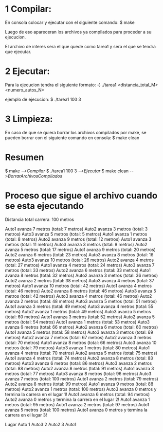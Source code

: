 # 1 Compilar:
En consola colocar y ejecutar con el siguiente comando: 
    $    make

Luego de eso apareceran los archivos ya compilados para proceder a su ejecucion.

El archivo de interes sera el que quede como tarea1 y sera el que se tendra que ejecutar.

# 2 Ejecutar:
Para la ejecucion tendra el siguiente formato:
-) ./tarea1 <distancia_total_M> <numero_autos_N>

ejemplo de ejecucion:
    $    ./tarea1 100 3

# 3 Limpieza:
En caso de que se quiera borrar los archivos compilados por make, se pueden borrar con el siguiente comando en consola:
    $    make clean

# Resumen
$ make              -->$Compilar$
$ ./tarea1 100 3    -->$Ejecutar$
$ make clean        -->$Borrar Archivos Compilados$

# Proceso que sigue el archivo cuando se esta ejecutando
Distancia total carrera: 100 metros

Auto1 avanza 7 metros (total: 7 metros)
Auto2 avanza 3 metros (total: 3 metros)
Auto3 avanza 5 metros (total: 5 metros)
Auto1 avanza 1 metros (total: 8 metros)
Auto2 avanza 9 metros (total: 12 metros)
Auto1 avanza 3 metros (total: 11 metros)
Auto3 avanza 3 metros (total: 8 metros)
Auto2 avanza 5 metros (total: 17 metros)
Auto1 avanza 9 metros (total: 20 metros)
Auto2 avanza 6 metros (total: 23 metros)
Auto3 avanza 8 metros (total: 16 metros)
Auto3 avanza 10 metros (total: 26 metros)
Auto2 avanza 4 metros (total: 27 metros)
Auto1 avanza 4 metros (total: 24 metros)
Auto3 avanza 7 metros (total: 33 metros)
Auto2 avanza 6 metros (total: 33 metros)
Auto1 avanza 8 metros (total: 32 metros)
Auto2 avanza 3 metros (total: 36 metros)
Auto2 avanza 2 metros (total: 38 metros)
Auto3 avanza 4 metros (total: 37 metros)
Auto1 avanza 10 metros (total: 42 metros)
Auto1 avanza 4 metros (total: 46 metros)
Auto2 avanza 8 metros (total: 46 metros)
Auto3 avanza 5 metros (total: 42 metros)
Auto3 avanza 4 metros (total: 46 metros)
Auto2 avanza 2 metros (total: 48 metros)
Auto3 avanza 5 metros (total: 51 metros)
Auto1 avanza 3 metros (total: 49 metros)
Auto3 avanza 4 metros (total: 55 metros)
Auto2 avanza 1 metros (total: 49 metros)
Auto3 avanza 5 metros (total: 60 metros)
Auto1 avanza 3 metros (total: 52 metros)
Auto2 avanza 5 metros (total: 54 metros)
Auto1 avanza 1 metros (total: 53 metros)
Auto3 avanza 6 metros (total: 66 metros)
Auto2 avanza 6 metros (total: 60 metros)
Auto1 avanza 5 metros (total: 58 metros)
Auto3 avanza 3 metros (total: 69 metros)
Auto2 avanza 7 metros (total: 67 metros)
Auto2 avanza 3 metros (total: 70 metros)
Auto1 avanza 8 metros (total: 66 metros)
Auto3 avanza 10 metros (total: 79 metros)
Auto3 avanza 1 metros (total: 80 metros)
Auto1 avanza 4 metros (total: 70 metros)
Auto2 avanza 5 metros (total: 75 metros)
Auto1 avanza 4 metros (total: 74 metros)
Auto2 avanza 8 metros (total: 83 metros)
Auto3 avanza 6 metros (total: 86 metros)
Auto3 avanza 2 metros (total: 88 metros)
Auto2 avanza 8 metros (total: 91 metros)
Auto1 avanza 3 metros (total: 77 metros)
Auto3 avanza 8 metros (total: 96 metros)
Auto3 avanza 7 metros (total: 100 metros)
Auto1 avanza 2 metros (total: 79 metros)
Auto2 avanza 8 metros (total: 99 metros)
Auto1 avanza 9 metros (total: 88 metros)
Auto2 avanza 1 metros (total: 100 metros)
Auto3 avanza 0 metros y termina la carrera en el lugar 1!
Auto1 avanza 6 metros (total: 94 metros)
Auto2 avanza 0 metros y termina la carrera en el lugar 2!
Auto1 avanza 1 metros (total: 95 metros)
Auto1 avanza 2 metros (total: 97 metros)
Auto1 avanza 5 metros (total: 100 metros)
Auto1 avanza 0 metros y termina la carrera en el lugar 3!

Lugar   Auto
1       Auto3
2       Auto2
3       Auto1
